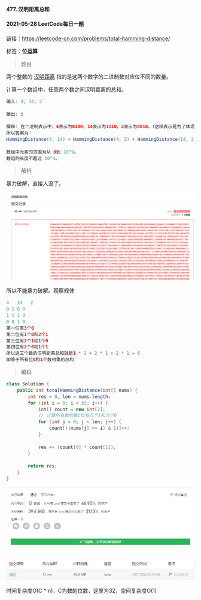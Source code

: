 #### 477. 汉明距离总和

#### 2021-05-28 LeetCode每日一题

链接：https://leetcode-cn.com/problems/total-hamming-distance/

标签：**位运算**

> 题目

两个整数的 [汉明距离](https://baike.baidu.com/item/汉明距离/475174?fr=aladdin) 指的是这两个数字的二进制数对应位不同的数量。

计算一个数组中，任意两个数之间汉明距离的总和。

```java
输入: 4, 14, 2

输出: 6

解释: 在二进制表示中，4表示为0100，14表示为1110，2表示为0010。（这样表示是为了体现后四位之间关系）
所以答案为：
HammingDistance(4, 14) + HammingDistance(4, 2) + HammingDistance(14, 2) = 2 + 2 + 2 = 6.

数组中元素的范围为从 0到 10^9。
数组的长度不超过 10^4。
```

> 解析

暴力破解，直接人没了。

![image-20210528220846146](477.汉明距离总和.assets/image-20210528220846146.png)

所以不能暴力破解。观察规律

```java
4   14   2
0 1 0 0   
1 1 1 0    
0 0 1 0
第一位有3个0
第二位有1个0和2个1
第三位有2个1和1个0
第四位有2个0和1个1
所以这三个数的汉明距离总和就是1 * 2 + 2 * 1 + 2 * 1 = 6
即等于所有位0和1个数相乘的总和
```

> 编码

```java
class Solution {
    public int totalHammingDistance(int[] nums) {
        int res = 0, len = nums.length;
        for (int i = 0; i < 32; i++) {
            int[] count = new int[2];
            // 计算所有数的第i位有几个1和几个0
            for (int j = 0; j < len; j++) {
                count[((nums[j] >> i) & 1)]++;
            }

            res += (count[0] * count[1]);
        }
        
        return res;
    }
}
```

![image-20210528221259430](477.汉明距离总和.assets/image-20210528221259430.png)

时间复杂度O(C * n)，C为数的位数，这里为32，空间复杂度O(1)